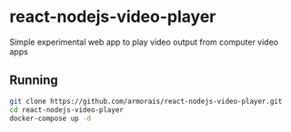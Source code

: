 # react-nodejs-video-player
Simple experimental web app to play video output from computer video apps

## Running

```bash
git clone https://github.com/armorais/react-nodejs-video-player.git
cd react-nodejs-video-player
docker-compose up -d
```